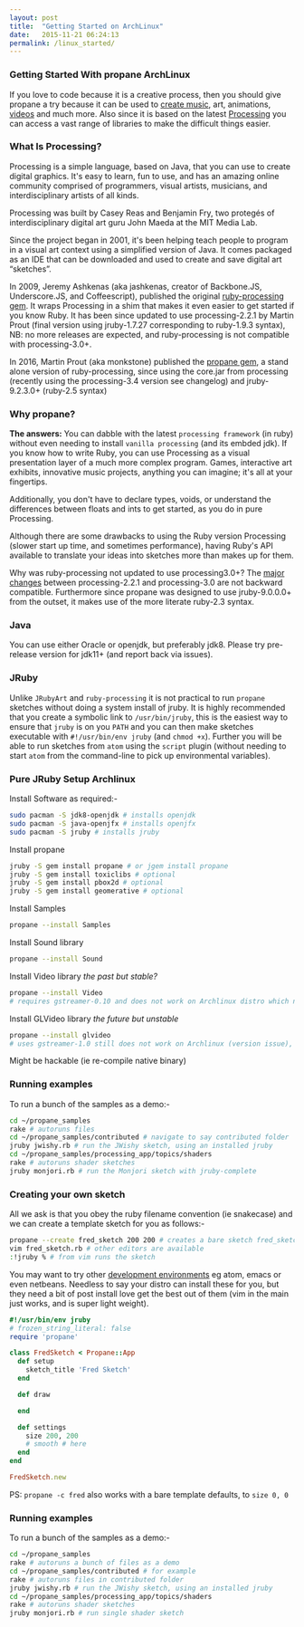 ```yaml
---
layout: post
title:  "Getting Started on ArchLinux"
date:   2015-11-21 06:24:13
permalink: /linux_started/
---
```


### Getting Started With propane ArchLinux ###

If you love to code because it is a creative process, then you should give propane a try because it can be used to [create music][sound], art, animations, [videos][video] and much more. Also since it is based on the latest [Processing][processing] you can access a vast range of libraries to make the difficult things easier.

### What Is Processing? ###

Processing is a simple language, based on Java, that you can use to create digital graphics. It's easy to learn, fun to use, and has an amazing online community comprised of programmers, visual artists, musicians, and interdisciplinary artists of all kinds.

Processing was built by Casey Reas and Benjamin Fry, two protegés of interdisciplinary digital art guru John Maeda at the MIT Media Lab.

Since the project began in 2001, it's been helping teach people to program in a visual art context using a simplified version of Java. It comes packaged as an IDE that can be downloaded and used to create and save digital art “sketches”.

In 2009, Jeremy Ashkenas (aka jashkenas, creator of Backbone.JS, Underscore.JS, and Coffeescript), published the original [ruby-processing gem][gem]. It wraps Processing in a shim that makes it even easier to get started if you know Ruby. It has been since updated to use processing-2.2.1 by Martin Prout (final version using jruby-1.7.27 corresponding to ruby-1.9.3 syntax), NB: no more releases are expected, and ruby-processing is not compatible with processing-3.0+.

In 2016, Martin Prout (aka monkstone) published the [propane gem][propane], a stand alone version of ruby-processing, since using the core.jar from processing (recently using the processing-3.4 version see changelog) and jruby-9.2.3.0+ (ruby-2.5 syntax)

### Why propane? ###

__The answers:__ You can dabble with the latest `processing framework` (in ruby) without even needing to install `vanilla processing` (and its embded jdk).  If you know how to write Ruby, you can use Processing as a visual presentation layer of a much more complex program. Games, interactive art exhibits, innovative music projects, anything you can imagine; it's all at your fingertips.

Additionally, you don't have to declare types, voids, or understand the differences between floats and ints to get started, as you do in pure Processing.

Although there are some drawbacks to using the Ruby version Processing (slower start up time, and sometimes performance), having Ruby's API available to translate your ideas into sketches more than makes up for them.

Why was ruby-processing not updated to use processing3.0+? The [major changes][changes] between processing-2.2.1 and processing-3.0 are not backward compatible. Furthermore since propane was designed to use jruby-9.0.0.0+ from the outset, it makes use of the more literate ruby-2.3 syntax.

### Java

You can use either Oracle or openjdk, but preferably jdk8. Please try pre-release version for jdk11+ (and report back via issues).

### JRuby

Unlike `JRubyArt` and `ruby-processing` it is not practical to run `propane` sketches without doing a system install of jruby. It is highly recommended that you create a symbolic link to `/usr/bin/jruby`, this is the easiest way to ensure that `jruby` is on you `PATH` and you can then make sketches executable with `#!/usr/bin/env jruby` (and `chmod +x`). Further you will be able to run sketches from `atom` using the `script` plugin (without needing to start `atom` from the command-line to pick up environmental variables).

### Pure JRuby Setup Archlinux ###

Install Software as required:-

```bash
sudo pacman -S jdk8-openjdk # installs openjdk
sudo pacman -S java-openjfx # installs openjfx
sudo pacman -S jruby # installs jruby
```

Install propane

```bash
jruby -S gem install propane # or jgem install propane
jruby -S gem install toxiclibs # optional
jruby -S gem install pbox2d # optional
jruby -S gem install geomerative # optional
```

Install Samples

```bash
propane --install Samples
```

Install Sound library

```bash
propane --install Sound
```

Install Video library _the past but stable?_

```bash
propane --install Video
# requires gstreamer-0.10 and does not work on Archlinux distro which no longer supports gstreamer-0.10
```

Install GLVideo library _the future but unstable_

```bash
propane --install glvideo
# uses gstreamer-1.0 still does not work on Archlinux (version issue), expected to work on Raspberry-Pi debian-linux and MacOS
```

Might be hackable (ie re-compile native binary)

### Running examples

To run a bunch of the samples as a demo:-

```bash
cd ~/propane_samples
rake # autoruns files
cd ~/propane_samples/contributed # navigate to say contributed folder
jruby jwishy.rb # run the JWishy sketch, using an installed jruby
cd ~/propane_samples/processing_app/topics/shaders
rake # autoruns shader sketches
jruby monjori.rb # run the Monjori sketch with jruby-complete
```

### Creating your own sketch

All we ask is that you obey the ruby filename convention (ie snakecase) and we can create a template sketch for you as follows:-

```bash
propane --create fred_sketch 200 200 # creates a bare sketch fred_sketch.rb (see below)
vim fred_sketch.rb # other editors are available
:!jruby % # from vim runs the sketch
```

You may want to try other [development environments][editor] eg atom, emacs or even netbeans. Needless to say your distro can install these for you, but they need a bit of post install love get the best out of them (vim in the main just works, and is super light weight).

```ruby
#!/usr/bin/env jruby
# frozen_string_literal: false
require 'propane'

class FredSketch < Propane::App
  def setup
    sketch_title 'Fred Sketch'
  end

  def draw

  end

  def settings
    size 200, 200
    # smooth # here
  end
end

FredSketch.new
```

PS: `propane -c fred` also works with a bare template defaults, to `size 0, 0`


### Running examples

To run a bunch of the samples as a demo:-

```bash
cd ~/propane_samples
rake # autoruns a bunch of files as a demo
cd ~/propane_samples/contributed # for example
rake # autoruns files in contributed folder
jruby jwishy.rb # run the JWishy sketch, using an installed jruby
cd ~/propane_samples/processing_app/topics/shaders
rake # autoruns shader sketches
jruby monjori.rb # run single shader sketch
```

[api]: {{site.github.url}}/methods/processing_api.html
[ben]:https://blog.engineyard.com/2015/getting-started-with-ruby-processing
[processing]:https://processing.org/
[gem]:https://rubygems.org/gems/ruby-processing
[propane]:https://rubygems.org/gems/propane
[changes]:https://github.com/processing/processing/wiki/Changes-in-3.0
[official]:https://processing.org/download/?processing
[wiki]:https://github.com/processing/processing/wiki/Supported-Platforms#java-9
[platforms]:https://github.com/processing/processing/wiki/Supported-Platforms
[editor]:{{site.github.url}}/editors/
[sound]:https://monkstone.github.io/_posts/minim
[video]:https://monkstone.github.io/_posts/create_video
